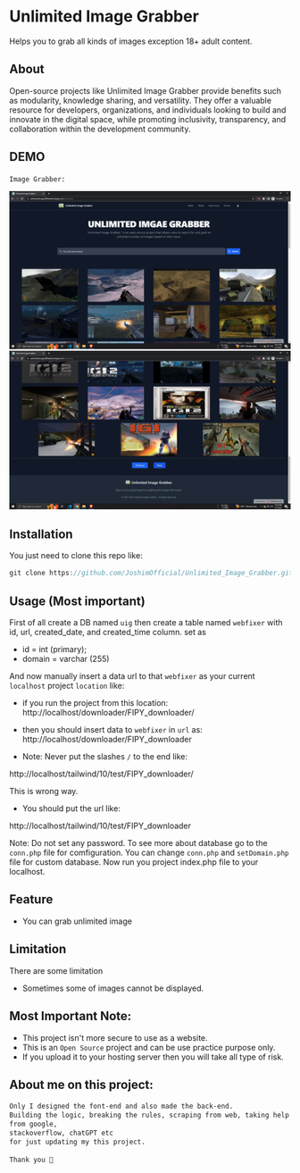 # Unlimited Image Grabber
Helps you to grab all kinds of images exception 18+ adult content.



## About

Open-source projects like Unlimited Image Grabber provide benefits such as modularity, knowledge sharing, and versatility. They offer a valuable resource for developers, organizations, and individuals looking to build and innovate in the digital space, while promoting inclusivity, transparency, and collaboration within the development community.

## DEMO

`Image Grabber:`

![Alt Text](demos/uig_1.png)
![Alt Text](demos/uig_2.png)



## Installation

You just need to clone this repo like:

```groovy
git clone https://github.com/JoshimOfficial/Unlimited_Image_Grabber.git
```


## Usage (Most important)

First of all create a DB named `uig` then create a table named `webfixer` with id, url, created_date, and created_time column.
set as  

- id = int (primary);
- domain = varchar (255)

And now manually insert a data url to that `webfixer` as your current `localhost` project `location` like:

- if you run the project from this location:
http://localhost/downloader/FIPY_downloader/


- then you should insert data to `webfixer` in `url` as:
http://localhost/downloader/FIPY_downloader



- Note: Never put the slashes `/` to the end like: 

http://localhost/tailwind/10/test/FIPY_downloader/

This is wrong way.



- You should put the url like:

http://localhost/tailwind/10/test/FIPY_downloader

Note: Do not set any password. To see more about database go to the `conn.php` file for comfiguration.
You can change `conn.php` and `setDomain.php` file for custom database.
Now run you project index.php file to your localhost. 


## Feature

- You can grab unlimited image


## Limitation

There are some limitation

- Sometimes some of images cannot be displayed.


## Most Important Note:
- This project isn't  more secure to use as a website.
- This is an `Open Source` project and can be use practice purpose only.
- If you upload it to your hosting server then you will take all type of risk.



## About me on this project:

```
Only I designed the font-end and also made the back-end.
Building the logic, breaking the rules, scraping from web, taking help from google, 
stackoverflow, chatGPT etc
for just updating my this project. 

Thank you 💜

```
